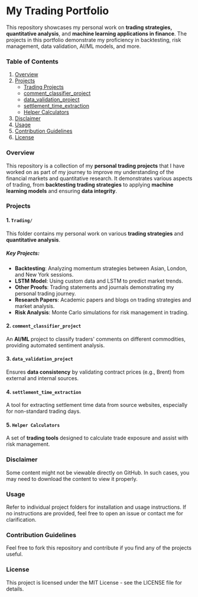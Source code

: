 # My Trading Portfolio

This repository showcases my personal work on **trading strategies, quantitative analysis**, and **machine learning applications in finance**. The projects in this portfolio demonstrate my proficiency in backtesting, risk management, data validation, AI/ML models, and more.

### Table of Contents

1. [Overview](#overview)
2. [Projects](#projects)
   - [Trading Projects](#trading-projects)
   - [comment_classifier_project](#comment_classifier_project)
   - [data_validation_project](#data_validation_project)
   - [settlement_time_extraction](#settlement_time_extraction)
   - [Helper Calculators](#helper-calculators)
3. [Disclaimer](#disclaimer)
4. [Usage](#usage)
5. [Contribution Guidelines](#contribution-guidelines)
6. [License](#license)

### Overview

This repository is a collection of my **personal trading projects** that I have worked on as part of my journey to improve my understanding of the financial markets and quantitative research. It demonstrates various aspects of trading, from **backtesting trading strategies** to applying **machine learning models** and ensuring **data integrity**.

### Projects

#### 1. `Trading/`
This folder contains my personal work on various **trading strategies** and **quantitative analysis**.

##### Key Projects:
- **Backtesting**: Analyzing momentum strategies between Asian, London, and New York sessions.
- **LSTM Model**: Using custom data and LSTM to predict market trends.
- **Other Proofs**: Trading statements and journals demonstrating my personal trading journey.
- **Research Papers**: Academic papers and blogs on trading strategies and market analysis.
- **Risk Analysis**: Monte Carlo simulations for risk management in trading.

#### 2. `comment_classifier_project`
An **AI/ML** project to classify traders' comments on different commodities, providing automated sentiment analysis.

#### 3. `data_validation_project`
Ensures **data consistency** by validating contract prices (e.g., Brent) from external and internal sources.

#### 4. `settlement_time_extraction`
A tool for extracting settlement time data from source websites, especially for non-standard trading days.

#### 5. `Helper Calculators`
A set of **trading tools** designed to calculate trade exposure and assist with risk management.

### Disclaimer

Some content might not be viewable directly on GitHub. In such cases, you may need to download the content to view it properly.

### Usage

Refer to individual project folders for installation and usage instructions. If no instructions are provided, feel free to open an issue or contact me for clarification.

### Contribution Guidelines

Feel free to fork this repository and contribute if you find any of the projects useful.

### License

This project is licensed under the MIT License - see the LICENSE file for details.
